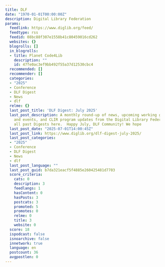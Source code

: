 ```yaml
---
title: DLF
date: "1970-01-01T00:00:00Z"
description: Digital Library Federation
params:
  feedlink: https://www.diglib.org/feed/
  feedtype: rss
  feedid: 08bc88f307e1558b41c80459016cd262
  websites: {}
  blogrolls: []
  in_blogrolls:
  - title: Planet Code4Lib
    description: ""
    id: 47fe0ac3ef9bb492f55a37d12530cbc4
  recommended: []
  recommender: []
  categories:
  - "2025"
  - Conference
  - DLF Digest
  - News
  - dlf
  relme: {}
  last_post_title: 'DLF Digest: July 2025'
  last_post_description: A monthly round-up of news, upcoming working group meetings
    and events, and CLIR program updates from the Digital Library Federation. See
    all past Digests here.  Happy July, DLF Community! We hope
  last_post_date: "2025-07-01T14:00:45Z"
  last_post_link: https://www.diglib.org/dlf-digest-july-2025/
  last_post_categories:
  - "2025"
  - Conference
  - DLF Digest
  - News
  - dlf
  last_post_language: ""
  last_post_guid: b7da321eacf5f4885e260425481d7703
  score_criteria:
    cats: 0
    description: 3
    feedlangs: 1
    hasContent: 0
    hasPosts: 3
    postcats: 3
    promoted: 5
    promotes: 0
    relme: 0
    title: 3
    website: 0
  score: 18
  ispodcast: false
  isnoarchive: false
  innetwork: true
  language: en
  postcount: 36
  avgpostlen: 0
---
```

